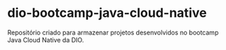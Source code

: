 # dio-bootcamp-java-cloud-native
Repositório criado para armazenar projetos desenvolvidos no bootcamp Java Cloud Native da DIO.
